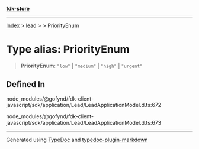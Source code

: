 [**fdk-store**](../../../README.md)
***

[Index](../../../API.md) > [lead](../../README.md) > [<internal>](../README.md) > PriorityEnum

# Type alias: PriorityEnum

> **PriorityEnum**: `"low"` \| `"medium"` \| `"high"` \| `"urgent"`

## Defined In

node\_modules/@gofynd/fdk-client-javascript/sdk/application/Lead/LeadApplicationModel.d.ts:672

node\_modules/@gofynd/fdk-client-javascript/sdk/application/Lead/LeadApplicationModel.d.ts:673

***
Generated using [TypeDoc](https://typedoc.org/) and [typedoc-plugin-markdown](https://www.npmjs.com/package/typedoc-plugin-markdown)
